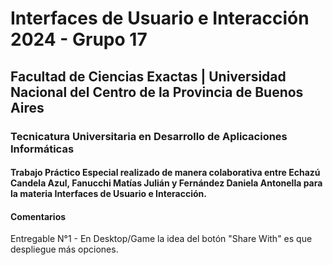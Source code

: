 <h1>Interfaces de Usuario e Interacción 2024 - Grupo 17</h1>

<h2>Facultad de Ciencias Exactas | Universidad Nacional del Centro de la Provincia de Buenos Aires</h2>

<h3>Tecnicatura Universitaria en Desarrollo de Aplicaciones Informáticas</h3>

<h4>Trabajo Práctico Especial realizado de manera colaborativa entre Echazú Candela Azul, Fanucchi Matías Julián y Fernández Daniela Antonella para la materia Interfaces de Usuario e Interacción.</h4>

<h4>Comentarios</h4>
<p>Entregable N°1 - En Desktop/Game la idea del botón "Share With" es que despliegue más opciones.</p>


